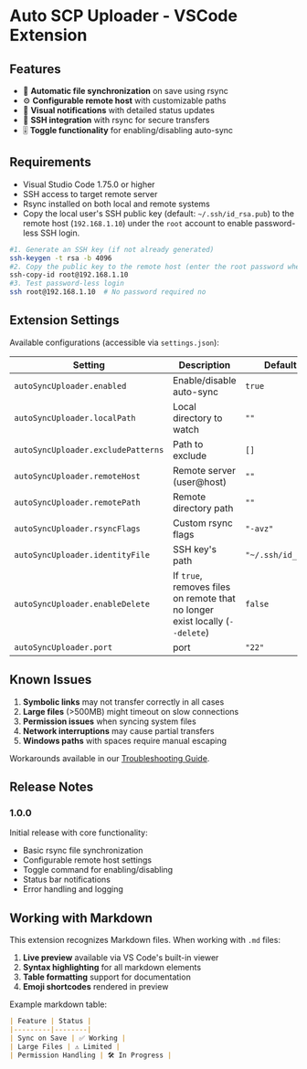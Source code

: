 # Auto SCP Uploader - VSCode Extension

## Features

- 🚀 **Automatic file synchronization** on save using rsync
- ⚙️ **Configurable remote host** with customizable paths
- 🔔 **Visual notifications** with detailed status updates
- 🔌 **SSH integration** with rsync for secure transfers
- 🎚️ **Toggle functionality** for enabling/disabling auto-sync

## Requirements

- Visual Studio Code 1.75.0 or higher
- SSH access to target remote server
- Rsync installed on both local and remote systems
- Copy the local user's SSH public key (default: `~/.ssh/id_rsa.pub`) to the remote host (`192.168.1.10`) under the `root` account to enable password-less SSH login.
```bash
#1. Generate an SSH key (if not already generated)
ssh-keygen -t rsa -b 4096
#2. Copy the public key to the remote host (enter the root password when prompted)
ssh-copy-id root@192.168.1.10
#3. Test password-less login
ssh root@192.168.1.10  # No password required no
```

## Extension Settings

Available configurations (accessible via `settings.json`):

| Setting | Description | Default |
|---------|-------------|---------|
| `autoSyncUploader.enabled` | Enable/disable auto-sync | `true` |
| `autoSyncUploader.localPath` | Local directory to watch | `""` |
| `autoSyncUploader.excludePatterns` | Path to exclude | `[]` |
| `autoSyncUploader.remoteHost` | Remote server (user@host) | `""` |
| `autoSyncUploader.remotePath` | Remote directory path | `""` |
| `autoSyncUploader.rsyncFlags` | Custom rsync flags | `"-avz"` |
| `autoSyncUploader.identityFile` | SSH key's path | `"~/.ssh/id_rsa"` |
| `autoSyncUploader.enableDelete` | If `true`, removes files on remote that no longer exist locally (`--delete`) | `false`       |
| `autoSyncUploader.port` | port | `"22"` |

## Known Issues

1. **Symbolic links** may not transfer correctly in all cases
2. **Large files** (>500MB) might timeout on slow connections
3. **Permission issues** when syncing system files
4. **Network interruptions** may cause partial transfers
5. **Windows paths** with spaces require manual escaping

Workarounds available in our [Troubleshooting Guide](#known-issues).

## Release Notes

### 1.0.0

Initial release with core functionality:

- Basic rsync file synchronization
- Configurable remote host settings
- Toggle command for enabling/disabling
- Status bar notifications
- Error handling and logging

## Working with Markdown

This extension recognizes Markdown files. When working with `.md` files:

1. **Live preview** available via VS Code's built-in viewer
2. **Syntax highlighting** for all markdown elements
3. **Table formatting** support for documentation
4. **Emoji shortcodes** rendered in preview

Example markdown table:

```markdown
| Feature | Status |
|---------|--------|
| Sync on Save | ✅ Working |
| Large Files | ⚠️ Limited |
| Permission Handling | 🛠️ In Progress |
